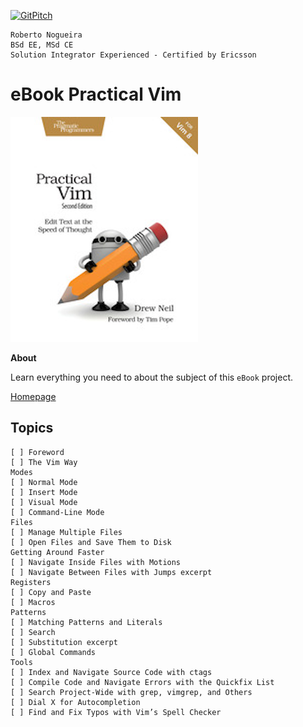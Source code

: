 [![GitPitch](https://gitpitch.com/assets/badge.svg)](https://gitpitch.com/enogrob/ebook-practical-vim/master)
```
Roberto Nogueira  
BSd EE, MSd CE
Solution Integrator Experienced - Certified by Ericsson
```
# eBook Practical Vim

![ebook image](assets/ebook.png)

**About**

Learn everything you need to about the subject of this `eBook` project.

[Homepage](https://pragprog.com/book/dnvim2/practical-vim-second-edition)

## Topics
```
[ ] Foreword
[ ] The Vim Way
Modes
[ ] Normal Mode
[ ] Insert Mode
[ ] Visual Mode
[ ] Command-Line Mode
Files
[ ] Manage Multiple Files
[ ] Open Files and Save Them to Disk
Getting Around Faster
[ ] Navigate Inside Files with Motions
[ ] Navigate Between Files with Jumps excerpt
Registers
[ ] Copy and Paste
[ ] Macros
Patterns
[ ] Matching Patterns and Literals
[ ] Search
[ ] Substitution excerpt
[ ] Global Commands
Tools
[ ] Index and Navigate Source Code with ctags
[ ] Compile Code and Navigate Errors with the Quickfix List
[ ] Search Project-Wide with grep, vimgrep, and Others
[ ] Dial X for Autocompletion
[ ] Find and Fix Typos with Vim’s Spell Checker
```

